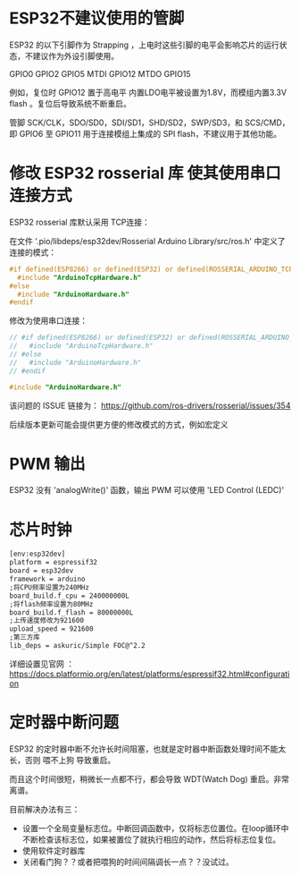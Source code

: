 # ESP32不建议使用的管脚

ESP32 的以下引脚作为 Strapping ，上电时这些引脚的电平会影响芯片的运行状态，不建议作为外设引脚使用。

GPIO0
GPIO2
GPIO5
MTDI GPIO12
MTDO GPIO15

例如，复位时 GPIO12 置于高电平 内置LDO电平被设置为1.8V，而模组内置3.3V flash 。复位后导致系统不断重启。


管脚 SCK/CLK，SDO/SD0，SDI/SD1，SHD/SD2，SWP/SD3，和 SCS/CMD，即 GPIO6 至 GPIO11 用于连接模组上集成的 SPI flash，不建议用于其他功能。

# 修改 ESP32 rosserial 库 使其使用串口连接方式

ESP32 rosserial 库默认采用 TCP连接：

在文件 '.pio/libdeps/esp32dev/Rosserial Arduino Library/src/ros.h' 中定义了连接的模式：

```c++
#if defined(ESP8266) or defined(ESP32) or defined(ROSSERIAL_ARDUINO_TCP)
  #include "ArduinoTcpHardware.h"
#else
  #include "ArduinoHardware.h"
#endif

```

修改为使用串口连接：

```c++
// #if defined(ESP8266) or defined(ESP32) or defined(ROSSERIAL_ARDUINO_TCP)
//   #include "ArduinoTcpHardware.h"
// #else
//   #include "ArduinoHardware.h"
// #endif

#include "ArduinoHardware.h"
```

该问题的 ISSUE 链接为： https://github.com/ros-drivers/rosserial/issues/354

后续版本更新可能会提供更方便的修改模式的方式，例如宏定义

# PWM 输出

ESP32 没有 'analogWrite()' 函数，输出 PWM 可以使用 'LED Control (LEDC)'

# 芯片时钟

```xml
[env:esp32dev]
platform = espressif32
board = esp32dev
framework = arduino
;将CPU频率设置为240MHz
board_build.f_cpu = 240000000L
;将flash频率设置为80MHz
board_build.f_flash = 80000000L
;上传速度修改为921600
upload_speed = 921600
;第三方库
lib_deps = askuric/Simple FOC@^2.2

```

详细设置见官网 ： https://docs.platformio.org/en/latest/platforms/espressif32.html#configuration

# 定时器中断问题

ESP32 的定时器中断不允许长时间阻塞，也就是定时器中断函数处理时间不能太长，否则 喂不上狗 导致重启。

而且这个时间很短，稍微长一点都不行，都会导致 WDT(Watch Dog) 重启。非常离谱。

目前解决办法有三：

* 设置一个全局变量标志位。中断回调函数中，仅将标志位置位。在loop循环中不断检查该标志位，如果被置位了就执行相应的动作，然后将标志位复位。
* 使用软件定时器库
* 关闭看门狗？？或者把喂狗的时间间隔调长一点？？没试过。



